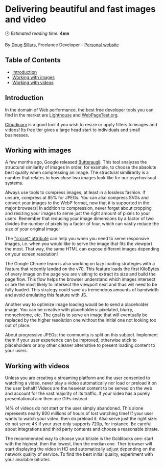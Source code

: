 # Delivering  beautiful and fast images and video
🕑 *Estimated reading time:* **4mn**

By [Doug Sillars](https://twitter.com/dougsillars), Freelance Developer - [Personal website](https://dougsillars.com/)

## Table of Contents

  * [Introduction](#introduction)
  * [Working with images](#working-with-images)
  * [Working with videos](#working-with-videos)

## Introduction

In the domain of Web performance, the best free developer tools you can find in the market are [Lighthouse](https://developers.google.com/web/tools/lighthouse/) and [WebPageTest.org](https://www.webpagetest.org/).

[Cloudinary](https://cloudinary.com/) is a good tool if you wish to resize or apply filters to images and videos! Its free tier gives a large head start to individuals and small businesses.

## Working with images

A few months ago, Google released [Butteraugli](https://github.com/google/butteraugli). This tool analyzes the structural similarity of images in order, for example, to choose the absolute best quality when compressing an image. The structural similirarity is a number that relates to how close two images look like for our psychovisual systems.

Always use tools to compress images, at least in a lossless fashion. If unsure, compress at 85% for JPEGs. You can also compress SVGs and convert your images to the WebP format, now that it is supported in the major browsers! In addition to compression, never forget about cropping and resizing your images to serve just the right amount of pixels to your users. Remember that reducing your image dimensions by a factor of two divides the number of pixels by a factor of four, which can vastly reduce the size of your original image!

The ["srcset" attribute](https://developer.mozilla.org/en-US/docs/Web/HTML/Element/img#attr-srcset) can help you when you need to serve responsive images, i.e. when you would like to serve the image that fits the viewport the most. That way, the same HTML can expose different images depending on your screen resolution!

The Google Chrome team is also working on lazy loading strategies with a feature that recently landed on the v70. This feature loads the first KiloBytes of every image on the page you are visiting to extract its size and build the page flow. This flow helps the browser understand which images intersect or are the most likely to intersect the viewport next and thus will need to be fully loaded. This strategy could save us tremendous amounts of bandwidth and avoid emulating this feature with JS.

Another way to optimize image loading would be to send a placeholder image. You can be creative with placeholders: pixelated, blurry, monochrome, etc. The goal is to serve an image that will eventually be replaced by the higher resolution one without the initial one not looking too out of place.

About progressive JPEGs: the community is split on this subject. Implement them if your user experience can be improved, otherwise stick to placeholders or any other cleaner alternative to present loading content to your users.

## Working with videos

Unless you are creating a streaming platform and the user consented to watching a video, never play a video automatically nor load or preload it on the user behalf! Videos are the heaviest content to be served on the web and account for the vast majority of its traffic. If your video has a purely presentational aim then use GIFs instead.

14% of videos do not start or the user simply abandoned. This alone represents nearly 800 millions of hours of lost watching time! If your user wants to watch your video, then do preload it. Also serve just the right size: do not serve 4K if your user only supports 720p, for instance. Be careful about integrations and third party contents and choose a reasonable bitrate.

The recommended way to choose your bitrate is the Goldilocks one: start with the highest, then the lowest, then the median one. Ther browser will start displaying the video in HD and automatically adjust depending on the network quality of service. To find the best initial quality, experiment with your available bitrates.
